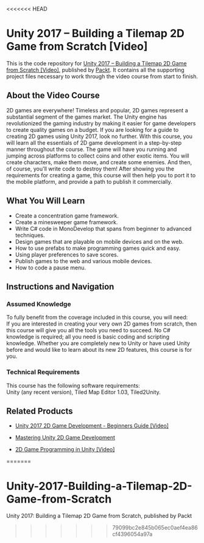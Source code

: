 <<<<<<< HEAD
# Unity 2017 – Building a Tilemap 2D Game from Scratch [Video]
This is the code repository for [Unity 2017 – Building a Tilemap 2D Game from Scratch [Video]](https://www.packtpub.com/game-development/unity-2017-–-building-tilemap-2d-game-scratch-video?utm_source=github&utm_medium=repository&utm_campaign=9781789343755), published by [Packt](https://www.packtpub.com/?utm_source=github). It contains all the supporting project files necessary to work through the video course from start to finish.
## About the Video Course
2D games are everywhere! Timeless and popular, 2D games represent a substantial segment of the games market. The Unity engine has revolutionized the gaming industry by making it easier for game developers to create quality games on a budget. If you are looking for a guide to creating 2D games using Unity 2017, look no further. With this course, you will learn all the essentials of 2D game development in a step-by-step manner throughout the course. The game will have you running and jumping across platforms to collect coins and other exotic items. You will create characters, make them move, and create some enemies. And then, of course, you'll write code to destroy them! After showing you the requirements for creating a game, this course will then help you to port it to the mobile platform, and provide a path to publish it commercially.

<H2>What You Will Learn</H2>
<DIV class=book-info-will-learn-text>
<UL>
<LI>Create a concentration game framework. 
<LI>Create a minesweeper game framework. 
<LI>Write C# code in MonoDevelop that spans from beginner to advanced techniques. 
<LI>Design games that are playable on mobile devices and on the web. 
<LI>How to use prefabs to make programming games quick and easy. 
<LI>Using player preferences to save scores. 
<LI>Publish games to the web and various mobile devices. 
<LI>How to code a pause menu. </LI></UL></DIV>

## Instructions and Navigation
### Assumed Knowledge
To fully benefit from the coverage included in this course, you will need:<br/>
If you are interested in creating your very own 2D games from scratch, then this course will give you all the tools you need to succeed. No C# knowledge is required; all you need is basic coding and scripting knowledge. Whether you are completely new to Unity or have used Unity before and would like to learn about its new 2D features, this course is for you.
### Technical Requirements
This course has the following software requirements:<br/>
Unity (any recent version), Tiled Map Editor 1.03, Tiled2Unity.

## Related Products
* [Unity 2017 2D Game Development - Beginners Guide [Video]](https://www.packtpub.com/game-development/unity-2017-2d-game-development-beginners-guide-video?utm_source=github&utm_medium=repository&utm_campaign=9781789349122)

* [Mastering Unity 2D Game Development](https://www.packtpub.com/game-development/mastering-unity-2d-game-development?utm_source=github&utm_medium=repository&utm_campaign=9781849697347)

* [2D Game Programming in Unity [Video]](https://www.packtpub.com/game-development/2d-game-programming-unity-video?utm_source=github&utm_medium=repository&utm_campaign=9781787120921)

=======
# Unity-2017-Building-a-Tilemap-2D-Game-from-Scratch
Unity 2017: Building a Tilemap 2D Game from Scratch, published by Packt
>>>>>>> 79099bc2e845b065ec0aef4ea86cf4396054a97a
